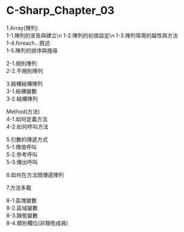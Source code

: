 # C-Sharp_Chapter_03
1.Array(陣列)\
1-1.陣列的宣告與建立\n
1-2.陣列的初值設定\n
1-3.陣列常用的屬性與方法\
1-4.foreach...敘述\
1-5.陣列的排序與搜尋

2-1.規則陣列\
2-2.不規則陣列

3.結構結構陣列\
3-1.結構變數\
3-2.結構陣列

Method(方法)\
4-1.如何定義方法\
4-2.如何呼叫方法

5.引數的傳遞方式\
5-1.傳值呼叫\
5-2.參考呼叫\
5-3.傳出呼叫

6.如何在方法間傳遞陣列

7.方法多載

8-1.區塊變數\
8-2.區域變數\
8-3.靜態變數\
8-4.類別欄位(非靜態成員)
